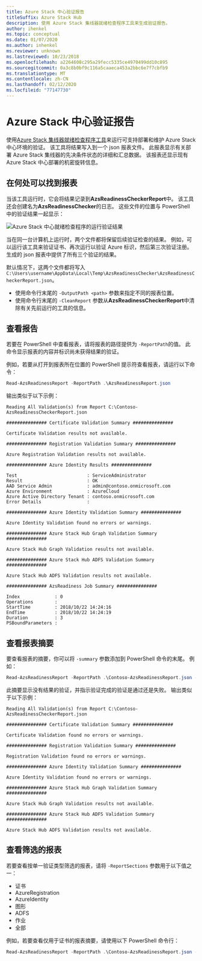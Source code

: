 ```yaml
---
title: Azure Stack 中心验证报告
titleSuffix: Azure Stack Hub
description: 使用 Azure Stack 集线器就绪检查程序工具来生成验证报告。
author: ihenkel
ms.topic: conceptual
ms.date: 01/07/2020
ms.author: inhenkel
ms.reviewer: unknown
ms.lastreviewed: 10/23/2018
ms.openlocfilehash: a2264608c295a29fecc5335ce4970499dd10c895
ms.sourcegitcommit: 0a3c8b0bf9c116a5caaeca453a2bbc6e7f7cbfb9
ms.translationtype: MT
ms.contentlocale: zh-CN
ms.lasthandoff: 02/12/2020
ms.locfileid: "77147730"
---
```

# <a name="azure-stack-hub-validation-report"></a>Azure Stack 中心验证报告

使用[Azure Stack 集线器就绪检查程序工具](https://www.powershellgallery.com/packages/Microsoft.AzureStack.ReadinessChecker/1.2002.1111.69)来运行可支持部署和维护 Azure Stack 中心环境的验证。 该工具将结果写入到一个 json 报表文件。 此报表显示有关部署 Azure Stack 集线器的先决条件状态的详细和汇总数据。 该报表还显示现有 Azure Stack 中心部署的机密旋转信息。  

## <a name="where-to-find-the-report"></a>在何处可以找到报表

当该工具运行时，它会将结果记录到**AzsReadinessCheckerReport**中。 该工具还会创建名为**AzsReadinessChecker**的日志。 这些文件的位置与 PowerShell 中的验证结果一起显示：

![Azure Stack 中心就绪检查程序的运行验证结果](./media/azure-stack-validation-report/validation.png)

当在同一台计算机上运行时，两个文件都将保留后续验证检查的结果。 例如，可以运行该工具来验证证书、再次运行以验证 Azure 标识，然后第三次验证注册。 生成的 json 报表中提供了所有三个验证的结果。  

默认情况下，这两个文件都将写入 `C:\Users\username\AppData\Local\Temp\AzsReadinessChecker\AzsReadinessCheckerReport.json`。  

- 使用命令行末尾的 `-OutputPath <path>` 参数来指定不同的报表位置。
- 使用命令行末尾的 `-CleanReport` 参数从**AzsReadinessCheckerReport**中清除有关先前运行的工具的信息。

## <a name="view-the-report"></a>查看报告

若要在 PowerShell 中查看报表，请将报表的路径提供为 `-ReportPath`的值。 此命令显示报表的内容并标识尚未获得结果的验证。

例如，若要从打开到报表所在位置的 PowerShell 提示符查看报表，请运行以下命令：

```powershell
Read-AzsReadinessReport -ReportPath .\AzsReadinessReport.json
```

输出类似于以下示例：

```shell
Reading All Validation(s) from Report C:\Contoso-AzsReadinessCheckerReport.json

############### Certificate Validation Summary ###############

Certificate Validation results not available.

############### Registration Validation Summary ###############

Azure Registration Validation results not available.

############### Azure Identity Results ###############

Test                          : ServiceAdministrator
Result                        : OK
AAD Service Admin             : admin@contoso.onmicrosoft.com
Azure Environment             : AzureCloud
Azure Active Directory Tenant : contoso.onmicrosoft.com
Error Details                 : 

############### Azure Identity Validation Summary ###############

Azure Identity Validation found no errors or warnings.

############### Azure Stack Hub Graph Validation Summary ###############

Azure Stack Hub Graph Validation results not available.

############### Azure Stack Hub ADFS Validation Summary ###############

Azure Stack Hub ADFS Validation results not available.

############### AzsReadiness Job Summary ###############

Index             : 0
Operations        : 
StartTime         : 2018/10/22 14:24:16
EndTime           : 2018/10/22 14:24:19
Duration          : 3
PSBoundParameters :
```

## <a name="view-the-report-summary"></a>查看报表摘要

要查看报表的摘要，你可以将 `-summary` 参数添加到 PowerShell 命令的末尾。 例如：

```powershell
Read-AzsReadinessReport -ReportPath .\Contoso-AzsReadinessReport.json -summary
```

此摘要显示没有结果的验证，并指示验证完成的验证是通过还是失败。 输出类似于以下示例：

```shell
Reading All Validation(s) from Report C:\Contoso-AzsReadinessCheckerReport.json

############### Certificate Validation Summary ###############

Certificate Validation found no errors or warnings.

############### Registration Validation Summary ###############

Registration Validation found no errors or warnings.

############### Azure Identity Validation Summary ###############

Azure Identity Validation found no errors or warnings.

############### Azure Stack Hub Graph Validation Summary ###############

Azure Stack Hub Graph Validation results not available.

############### Azure Stack Hub ADFS Validation Summary ###############

Azure Stack Hub ADFS Validation results not available.
```

## <a name="view-a-filtered-report"></a>查看筛选的报表

若要查看按单一验证类型筛选的报表，请将 `-ReportSections` 参数用于以下值之一：

- 证书
- AzureRegistration
- AzureIdentity
- 图形
- ADFS
- 作业
- 全部  

例如，若要查看仅用于证书的报表摘要，请使用以下 PowerShell 命令行：

```powershell
Read-AzsReadinessReport -ReportPath .\Contoso-AzsReadinessReport.json -ReportSections Certificate - Summary
```
